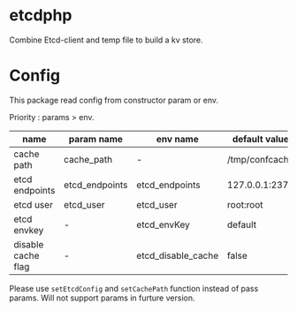 # etcdphp
Combine Etcd-client and temp file to build a kv store.

# Config
This package read config from constructor param or env.

Priority : params > env.

name        | param name | env name | default value | decription
----        | --- | --- | --- | ---
cache path  | cache_path | - | /tmp/confcache | Path of generated php tmp file
etcd endpoints |  etcd_endpoints | etcd_endpoints | 127.0.0.1:2379 | end points of etcd server
etcd user | etcd_user | etcd_user | root:root | username:password
etcd envkey | - | etcd_envKey | default | indicate current env (for furture use)
disable cache flag | - | etcd_disable_cache | false | disable cache if set value

Please use `setEtcdConfig` and `setCachePath` function instead of pass params. Will not support params in furture version.
